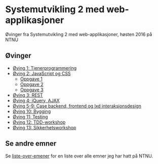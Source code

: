 # Systemutvikling 2 med web-applikasjoner
Øvinger fra Systemutvikling 2 med web-applikasjoner, høsten 2016 på NTNU


## Øvinger
- [Øving 1: Tjenerprogrammering](Øving%2001)
- [Øving 2: JavaScript og CSS](Øving%2002)
  - [Oppgave 1](Øving%2002/Oppgave%201)
  - [Oppgave 2](Øving%2002/Oppgave%202)
  - [Oppgave 3](Øving%2002/Oppgave%203)
- [Øving 3: REST](Øving%2003)
- [Øving 4: jQuery, AJAX](Øving%2004)
- [Øving 5-9: Case backend, frontend og lxd interaksjonsdesign](https://github.com/Systemutvikling2INK/Elsykkelutleie)
- [Øving 10: Bygging](Øving%2010)
- [Øving 11: Testing](Øving%2011)
- [Øving 12: TDD-workshop](Øving%2012)
- [Øving 13: Sikkerhetsworkshop](Øving%2013)

## Se andre emner
Se [liste-over-emener](https://github.com/Knutakir/liste-over-emner) for en liste over alle emner jeg har hatt på NTNU.
